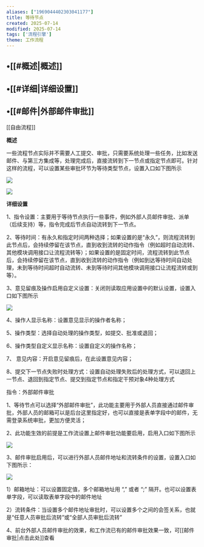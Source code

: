 ```yaml
---
aliases: ["1969044402303041177"]
title: 等待节点
created: 2025-07-14
modified: 2025-07-14
tags: ['流程引擎']
theme: 工作流程
---
```


## •[[#概述|概述]]

## •[[#详细|详细设置]]

## •[[#邮件|外部邮件审批]]

[[自由流程]]

**概述**

一些流程节点实际并不需要人工提交、审批，只需要系统处理一些任务，比如发送邮件、与第三方集成等，处理完成后，直接流转到下一节点或指定节点即可。针对这样的流程，可以设置某些审批环节为等待类型节点，设置入口如下图所示

![](9fc846965fa2e1da69480aa17b1fbf3c.jpg)

![](44603f2fc4b3d9b513addced1aa4ab2e.jpg)

**详细设置**

1、指令设置：主要用于等待节点执行一些事件，例如外部人员邮件审批、派单（后续支持）等，指令完成后节点自动流转到下一节点。

2、等待时间：有永久和指定时间两种选择；如果设置的是“永久”，则流程流转到此节点后，会持续停留在该节点，直到收到流转的动作指令（例如超时自动流转、其他模块调用接口让流程流转等）；如果设置的是固定时间，流程流转到此节点后，会持续停留在该节点，直到收到流转的动作指令（例如到达等待时间自动处理，未到等待时间超时自动流转、未到等待时间其他模块调用接口让流程流转或到等）。

3、意见留痕及操作启用自定义设置：关闭则读取应用设置中的默认设置，设置入口如下图所示

![](9f9ddb5e6ec00950494b1d9553911df8.jpg)

4、操作人显示名称：设置意见显示的操作者名称；

5、操作类型：选择自动处理的操作类型，如提交、批准或退回；

6、操作类型自定义显示名称：设置自定义的操作名称；

7、 意见内容：开启意见留痕后，在此设置意见内容；

8、提交下一节点失败时处理方式：设置自动处理失败后的处理方式，可以退回上一节点、退回到指定节点、提交到指定节点和指定干预对象4种处理方式

指令：外部邮件审批

1、等待节点可以选择“外部邮件审批”，此功能主要用于外部人员直接通过邮件审批，外部人员的邮箱可以是后台这里指定好，也可以直接是表单字段中的邮件，无需登录系统审批，更加方便灵活；

2、此功能生效的前提是工作流设置上邮件审批功能要启用，启用入口如下图所示

![](df68e6196a4d84bb3eed48a146f046c3.jpg)

3、邮件审批启用后，可以进行外部人员邮件地址和流转条件的设置，设置入口如下图所示：

![](c1c77a0a1d03a05a1076c3ec3b7381c2.jpg)

1）邮箱地址：可以设置固定值，多个邮箱地址用 “,” 或者 “;” 隔开。也可以设置表单字段，可以读取表单字段中的邮件地址

2）流转条件：当设置多个邮件地址审批时，可以设置多个之间的会签关系，也就是“任意人员审批后流转”或“全部人员审批后流转”

4、前台外部人员邮件审批的效果，和工作流已有的邮件审批效果一致，可[[邮件审批|点击此处]]查看